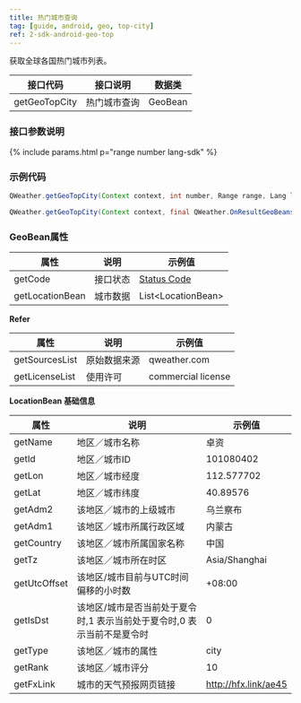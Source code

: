 ```yaml
---
title: 热门城市查询
tag: [guide, android, geo, top-city]
ref: 2-sdk-android-geo-top
---
```


获取全球各国热门城市列表。

| 接口代码| 接口说明           | 数据类  |
| ------------ | ------------- | ------- |
| getGeoTopCity| 热门城市查询  | GeoBean |

### 接口参数说明

{% include params.html p="range number lang-sdk" %}

### 示例代码

```java
QWeather.getGeoTopCity(Context context, int number, Range range, Lang lang, final QWeather.OnResultGeoBeansListener listener);

QWeather.getGeoTopCity(Context context, final QWeather.OnResultGeoBeansListener listener);
```

### GeoBean属性

| 属性            | 说明     | 示例值                   |
| --------------- | -------- | ------------------------ |
| getCode         | 接口状态 | [Status Code](/docs/resource/status-code/)   |
| getLocationBean | 城市数据 | List&lt;LocationBean&gt; |


**Refer**

| 属性           | 说明         | 示例值             |
| -------------- | ------------ | ------------------ |
| getSourcesList | 原始数据来源 | qweather.com      |
| getLicenseList | 使用许可     | commercial license |


**LocationBean 基础信息**

| 属性         | 说明                                                                    | 示例值               |
| ------------ | ----------------------------------------------------------------------- | -------------------- |
| getName      | 地区／城市名称                                                          | 卓资                 |
| getId        | 地区／城市ID                                                            | 101080402            |
| getLon       | 地区／城市经度                                                          | 112.577702           |
| getLat       | 地区／城市纬度                                                          | 40.89576             |
| getAdm2      | 该地区／城市的上级城市                                                  | 乌兰察布             |
| getAdm1      | 该地区／城市所属行政区域                                                | 内蒙古               |
| getCountry   | 该地区／城市所属国家名称                                                | 中国                 |
| getTz        | 该地区／城市所在时区                                                    | Asia/Shanghai       |
| getUtcOffset | 该地区/城市目前与UTC时间偏移的小时数                                    | +08:00               |
| getIsDst     | 该地区/城市是否当前处于夏令时,1 表示当前处于夏令时,0 表示当前不是夏令时      | 0                    |
| getType      | 该地区／城市的属性                                                      | city                 |
| getRank      | 该地区／城市评分                                                        | 10                   |
| getFxLink    | 城市的天气预报网页链接                                                  | http://hfx.link/ae45 |

